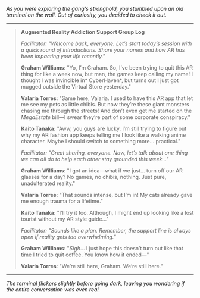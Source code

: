 *As you were exploring the gang's stronghold, you stumbled upon an old terminal on the wall. Out of curiosity, you decided to check it out.*

---

> **Augmented Reality Addiction Support Group Log**  
>
> *Facilitator: "Welcome back, everyone. Let’s start today’s session with a quick round of introductions. Share your names and how AR has been impacting your life recently."*
>
> **Graham Williams**: "Yo, I’m Graham. So, I’ve been trying to quit this AR thing for like a week now, but man, the games keep calling my name! I thought I was invincible in* CyberHaven*, but turns out I just got mugged outside the Virtual Store yesterday."  
>
> **Valaria Torres**: "Same here, Valaria. I used to have this AR app that let me see my pets as little chibis. But now they’re these giant monsters chasing me through the streets! And don’t even get me started on the *MegaEstate* bill—I swear they’re part of some corporate conspiracy."  
>
> **Kaito Tanaka**: "Aww, you guys are lucky. I’m still trying to figure out why my AR fashion app keeps telling me I look like a walking anime character. Maybe I should switch to something more... practical."  
>
> *Facilitator: "Great sharing, everyone. Now, let’s talk about one thing we can all do to help each other stay grounded this week..."*
>
> **Graham Williams**: "I got an idea—what if we just... turn off our AR glasses for a day? No games, no chibis, nothing. Just pure, unadulterated reality."  
>
> **Valaria Torres**: "That sounds intense, but I’m in! My cats already gave me enough trauma for a lifetime."  
>
> **Kaito Tanaka**: "I’ll try it too. Although, I might end up looking like a lost tourist without my AR style guide..."  
>
> *Facilitator: "Sounds like a plan. Remember, the support line is always open if reality gets too overwhelming."*
>
> **Graham Williams**: "*Sigh*... I just hope this doesn’t turn out like that time I tried to quit coffee. You know how it ended—"  
>
> **Valaria Torres**: "We’re still here, Graham. We’re still here."

---

*The terminal flickers slightly before going dark, leaving you wondering if the entire conversation was even real.*